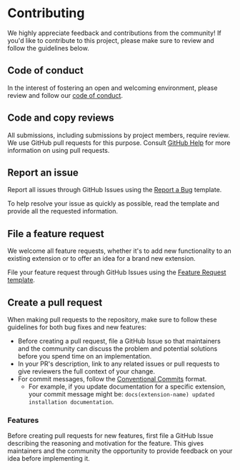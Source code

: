 # Contributing

We highly appreciate feedback and contributions from the community! If you'd like to contribute to this project, please make sure to review and follow the guidelines below.

## Code of conduct

In the interest of fostering an open and welcoming environment, please review and follow our [code of conduct](./CODE_OF_CONDUCT.md).

## Code and copy reviews

All submissions, including submissions by project members, require review. We
use GitHub pull requests for this purpose. Consult
[GitHub Help](https://help.github.com/articles/about-pull-requests/) for more
information on using pull requests.

## Report an issue

Report all issues through GitHub Issues using the [Report a Bug](https://github.com/stripe/stripe-firebase-extensions/issues/new?template=1.Bug_report.md) template.

To help resolve your issue as quickly as possible, read the template and provide all the requested information.

## File a feature request

We welcome all feature requests, whether it's to add new functionality to an existing extension or to offer an idea for a brand new extension.

File your feature request through GitHub Issues using the [Feature Request template](https://github.com/stripe/stripe-firebase-extensions/issues/new?template=2.Feature_request.md).

## Create a pull request

When making pull requests to the repository, make sure to follow these guidelines for both bug fixes and new features:

- Before creating a pull request, file a GitHub Issue so that maintainers and the community can discuss the problem and potential solutions before you spend time on an implementation.
- In your PR's description, link to any related issues or pull requests to give reviewers the full context of your change.
- For commit messages, follow the [Conventional Commits](https://www.conventionalcommits.org/en/v1.0.0/) format.
  - For example, if you update documentation for a specific extension, your commit message might be: `docs(extension-name) updated installation documentation`.

### Features

Before creating pull requests for new features, first file a GitHub Issue describing the reasoning and motivation for the feature. This gives maintainers and the community the opportunity to provide feedback on your idea before implementing it.
